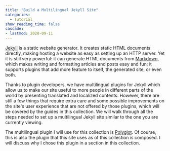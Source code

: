 ```yaml
---
title: "Build a Multilingual Jekyll Site"
categories:
  - Tutorial
show_reading_time: false
cascade:
- lastmod: 2020-09-11
---
```


[Jekyll](https://jekyllrb.com/) is a static website generator. It creates
static HTML documents directly, making hosting a website as easy as setting up
an HTTP server. Yet it is still very powerful: it can generate HTML documents
from [Markdown](https://en.wikipedia.org/wiki/Markdown), which makes writing
and formatting articles and posts easy and fun; it supports plugins that add
more feature to itself, the generated site, or even both.

Thanks to plugin developers, we have multilingual plugins for Jekyll which
allow us to make our site useful to more people in different parts of the world
by presenting translated and localized contents. However, there are still a few
things that require extra care and some possible improvements on the site's
user experience that are not offered by those plugins, which will be covered by
the guides in this collection. We will walk through all the steps needed to set
up a multilingual Jekyll site similar to the one you are currently viewing.

The multilingual plugin I will use for this collection is
[Polyglot](https://github.com/untra/polyglot/). Of course, this is also the
plugin that this site uses as of this collection is composed. I will discuss
why I chose this plugin in a section in this collection.
